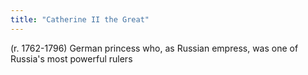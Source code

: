 ```yaml
---
title: "Catherine II the Great"
---
```

(r. 1762-1796) German princess who, as Russian empress, was one of Russia's most powerful rulers

